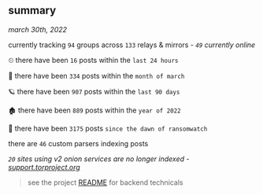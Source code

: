 
## summary
_march 30th, 2022_

currently tracking `94` groups across `133` relays & mirrors - _`49` currently online_

⏲ there have been `16` posts within the `last 24 hours`

🦈 there have been `334` posts within the `month of march`

🪐 there have been `907` posts within the `last 90 days`

🏚 there have been `889` posts within the `year of 2022`

🦕 there have been `3175` posts `since the dawn of ransomwatch`

there are `46` custom parsers indexing posts

_`20` sites using v2 onion services are no longer indexed - [support.torproject.org](https://support.torproject.org/onionservices/v2-deprecation/)_

> see the project [README](https://github.com/thetanz/ransomwatch#ransomwatch--) for backend technicals
